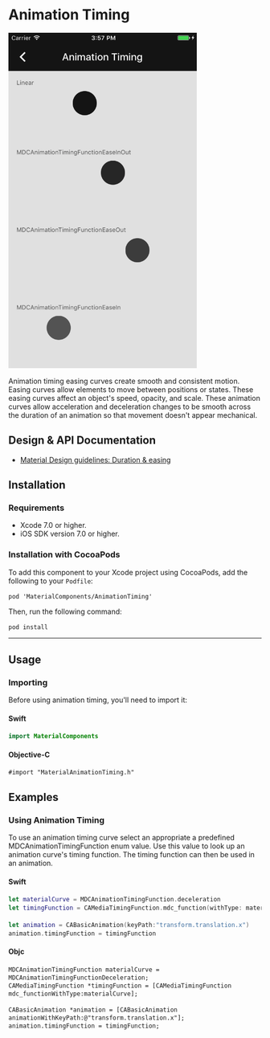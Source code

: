 <!--docs:
title: "Animation Timing"
layout: detail
section: components
excerpt: "Material Design animation timing curves."
iconId: animation
path: /catalog/animation-timing/
-->

# Animation Timing

<div class="article__asset article__asset--screenshot">
  <img src="docs/assets/animation_timing.png" alt="Activity Indicator" width="375">
</div>

Animation timing easing curves create smooth and consistent motion. Easing curves allow elements to
move between positions or states. These easing curves affect an object's speed, opacity, and scale.
These animation curves allow acceleration and deceleration changes to be smooth across the duration
of an animation so that movement doesn't appear mechanical.

## Design & API Documentation

<ul class="icon-list">
  <li class="icon-list-item icon-list-item--spec"><a href="https://material.io/guidelines/motion/duration-easing.html">Material Design guidelines: Duration & easing</a></li>
</ul>

## Installation

### Requirements

- Xcode 7.0 or higher.
- iOS SDK version 7.0 or higher.

### Installation with CocoaPods

To add this component to your Xcode project using CocoaPods, add the following to your `Podfile`:

```
pod 'MaterialComponents/AnimationTiming'
```
<!--{: .code-renderer.code-renderer--install }-->

Then, run the following command:

``` bash
pod install
```

- - -

## Usage

### Importing

Before using animation timing, you'll need to import it:

<!--<div class="material-code-render" markdown="1">-->
#### Swift

``` swift
import MaterialComponents
```

#### Objective-C

``` objc
#import "MaterialAnimationTiming.h"
```
<!--</div>-->

## Examples

### Using Animation Timing

To use an animation timing curve select an appropriate a predefined MDCAnimationTimingFunction enum
value. Use this value to look up an animation curve's timing function. The timing function can then
be used in an animation.

<!--<div class="material-code-render" markdown="1">-->
#### Swift

``` swift
let materialCurve = MDCAnimationTimingFunction.deceleration
let timingFunction = CAMediaTimingFunction.mdc_function(withType: materialCurve)

let animation = CABasicAnimation(keyPath:"transform.translation.x")
animation.timingFunction = timingFunction
```

#### Objc

``` objc
MDCAnimationTimingFunction materialCurve = MDCAnimationTimingFunctionDeceleration;
CAMediaTimingFunction *timingFunction = [CAMediaTimingFunction mdc_functionWithType:materialCurve];

CABasicAnimation *animation = [CABasicAnimation animationWithKeyPath:@"transform.translation.x"];
animation.timingFunction = timingFunction;
```
<!--</div>-->
